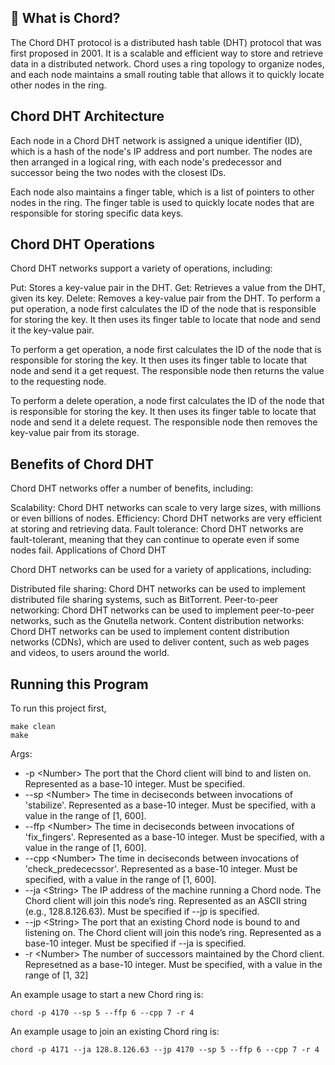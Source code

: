 
## 🚀 What is Chord?
The Chord DHT protocol is a distributed hash table (DHT) protocol that was first proposed in 2001. It is a scalable and efficient way to store and retrieve data in a distributed network. Chord uses a ring topology to organize nodes, and each node maintains a small routing table that allows it to quickly locate other nodes in the ring.

## Chord DHT Architecture

Each node in a Chord DHT network is assigned a unique identifier (ID), which is a hash of the node's IP address and port number. The nodes are then arranged in a logical ring, with each node's predecessor and successor being the two nodes with the closest IDs.

Each node also maintains a finger table, which is a list of pointers to other nodes in the ring. The finger table is used to quickly locate nodes that are responsible for storing specific data keys.

## Chord DHT Operations

Chord DHT networks support a variety of operations, including:

Put: Stores a key-value pair in the DHT.
Get: Retrieves a value from the DHT, given its key.
Delete: Removes a key-value pair from the DHT.
To perform a put operation, a node first calculates the ID of the node that is responsible for storing the key. It then uses its finger table to locate that node and send it the key-value pair.

To perform a get operation, a node first calculates the ID of the node that is responsible for storing the key. It then uses its finger table to locate that node and send it a get request. The responsible node then returns the value to the requesting node.

To perform a delete operation, a node first calculates the ID of the node that is responsible for storing the key. It then uses its finger table to locate that node and send it a delete request. The responsible node then removes the key-value pair from its storage.

## Benefits of Chord DHT

Chord DHT networks offer a number of benefits, including:

Scalability: Chord DHT networks can scale to very large sizes, with millions or even billions of nodes.
Efficiency: Chord DHT networks are very efficient at storing and retrieving data.
Fault tolerance: Chord DHT networks are fault-tolerant, meaning that they can continue to operate even if some nodes fail.
Applications of Chord DHT

Chord DHT networks can be used for a variety of applications, including:

Distributed file sharing: Chord DHT networks can be used to implement distributed file sharing systems, such as BitTorrent.
Peer-to-peer networking: Chord DHT networks can be used to implement peer-to-peer networks, such as the Gnutella network.
Content distribution networks: Chord DHT networks can be used to implement content distribution networks (CDNs), which are used to deliver content, such as web pages and videos, to users around the world.

## Running this Program
To run this project first, 
```
make clean
make
```

Args:
* -p \<Number> The port that the Chord client will bind to and listen on. Represented as a base-10 integer. Must be specified.
* --sp \<Number> The time in deciseconds between invocations of 'stabilize'. Represented as a base-10 integer. Must be specified, with a value in the range of [1, 600].
* --ffp \<Number> The time in deciseconds between invocations of 'fix_fingers'. Represented as a base-10 integer. Must be specified, with a value in the range of [1, 600].
* --cpp \<Number> The time in deciseconds between invocations of 'check_predececssor'. Represented as a base-10 integer. Must be specified, with a value in the range of [1, 600].
* --ja \<String> The IP address of the machine running a Chord node. The Chord client will join this node’s ring. Represented as an ASCII string (e.g., 128.8.126.63). Must be specified if --jp is specified.
* --jp \<String> The port that an existing Chord node is bound to and listening on. The Chord client will join this node’s ring. Represented as a base-10 integer. Must be specified if --ja is specified.
* -r \<Number> The number of successors maintained by the Chord client. Represetned as a base-10 integer. Must be specified, with a value in the range of [1, 32]

An example usage to start a new Chord ring is:
```
chord -p 4170 --sp 5 --ffp 6 --cpp 7 -r 4
```

An example usage to join an existing Chord ring is:
```
chord -p 4171 --ja 128.8.126.63 --jp 4170 --sp 5 --ffp 6 --cpp 7 -r 4
```
